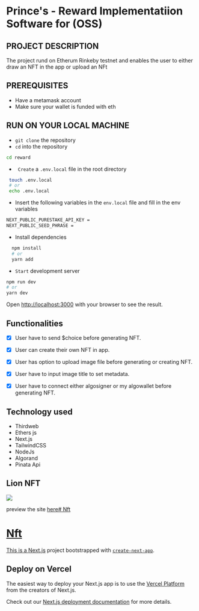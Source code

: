 # Prince's - Reward Implementatiion Software for (OSS)

## PROJECT DESCRIPTION
The project rund on Etherum Rinkeby testnet and enables the user to either draw an NFT in the app or upload an NFt

## PREREQUISITES
- Have a metamask account
- Make sure your wallet is funded with eth

## RUN ON YOUR LOCAL MACHINE 
- `git clone` the repository
- `cd` into the repository 
 ```bash
 cd reward
 ```
 - ` Create` a `.env.local` file in the root directory
 ```bash
  touch .env.local
  # or
  echo .env.local 
  ```
  - Insert the following variables in the `env.local` file and fill in the env variables
  ```bash
  NEXT_PUBLIC_PURESTAKE_API_KEY =
  NEXT_PUBLIC_SEED_PHRASE =
  ```

- Install dependencies
 ```bash
   npm install 
   # or
   yarn add
 ```

- `Start` development server

```bash
npm run dev
# or
yarn dev
```
Open [http://localhost:3000](http://localhost:3000) with your browser to see the result.


## Functionalities
- [x] User have to send $choice before generating NFT.
- [x] User can create their own NFT in app.
- [x] User has option to upload image file before generating or creating NFT.
- [x] User have to input image title to set metadata.
- [x] User have to connect either algosigner or my algowallet before generating NFT.



## Technology used
- Thirdweb
- Ethers js
- Next.js
- TailwindCSS
- NodeJs
- Algorand 
- Pinata Api

## Lion NFT 
<img src="./Lion.png">

preview the site <a href="">here# Nft

# Nft
This is a [Next.js](https://nextjs.org/) project bootstrapped with [`create-next-app`](https://github.com/vercel/next.js/tree/canary/packages/create-next-app).

## Deploy on Vercel

The easiest way to deploy your Next.js app is to use the [Vercel Platform](https://vercel.com/new?utm_medium=default-template&filter=next.js&utm_source=create-next-app&utm_campaign=create-next-app-readme) from the creators of Next.js.

Check out our [Next.js deployment documentation](https://nextjs.org/docs/deployment) for more details.